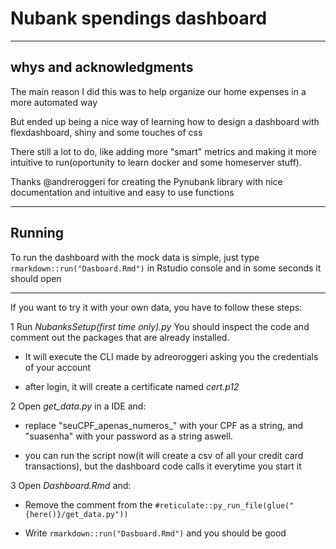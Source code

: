 # Nubank spendings dashboard
----------------------------------------------------------------

**whys and acknowledgments**
----------------------------------------------------------------

The main reason I did this was to help organize our home expenses in a more automated way

But ended up being a nice way of learning how to design a dashboard with flexdashboard, shiny and some touches of css

There still a lot to do, like adding more "smart" metrics and making it more intuitive to run(oportunity to learn docker and some homeserver stuff).

Thanks @andreroggeri for creating the Pynubank library with nice documentation and intuitive and easy to use functions 

----------------------------------------------------------------

**Running**
----------------------------------------------------------------

To run the dashboard with the mock data is simple, just type `rmarkdown::run("Dasboard.Rmd")` in Rstudio console and in some seconds it should open

--------------------------------------------------------------

If you want to try it with your own data, you have to follow these steps:


1 Run *NubanksSetup(first time only).py* You should inspect the code and comment out the packages that are already installed.

- It will execute the CLI made by adreoroggeri asking you the credentials of your account

- after login, it will create a certificate named *cert.p12*


2 Open *get_data.py* in a IDE and:

- replace "seuCPF_apenas_numeros_" with your CPF as a string, and "suasenha" with your password as a string aswell. 

- you can run the script now(it will create a csv of all your credit card transactions), but the dashboard code calls it everytime you start it 


3 Open *Dashboard.Rmd* and:

- Remove the comment from the `#reticulate::py_run_file(glue("{here()}/get_data.py"))`

- Write `rmarkdown::run("Dasboard.Rmd")` and you should be good

	